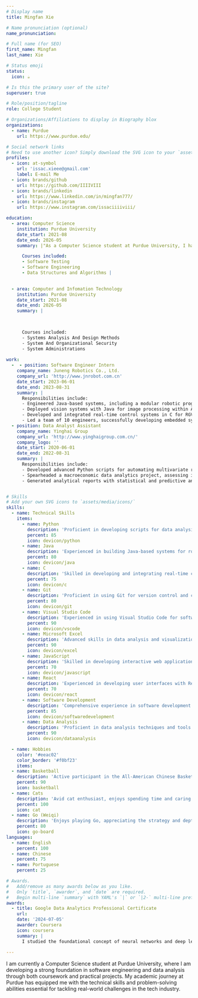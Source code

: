 ```yaml
---
# Display name
title: Mingfan Xie

# Name pronunciation (optional)
name_pronunciation: 

# Full name (for SEO)
first_name: Mingfan
last_name: Xie

# Status emoji
status:
  icon: ☕️

# Is this the primary user of the site?
superuser: true

# Role/position/tagline
role: College Student

# Organizations/Affiliations to display in Biography blox
organizations:
  - name: Purdue
    url: https://www.purdue.edu/

# Social network links
# Need to use another icon? Simply download the SVG icon to your `assets/media/icons/` folder.
profiles:
  - icon: at-symbol
    url: 'issac.xieee@gmail.com'
    label: E-mail Me
  - icon: brands/github
    url: https://github.com/IIIIVIII
  - icon: brands/linkedin
    url: https://www.linkedin.com/in/mingfan777/
  - icon: brands/instagram
    url: https://www.instagram.com/issaciiiiviii/

education:
  - area: Computer Science 
    institution: Purdue University
    date_start: 2021-08
    date_end: 2026-05
    summary: |"As a Computer Science student at Purdue University, I have gained a strong foundation in software development, algorithm design, and data structures, equipping me with the technical skills and problem-solving abilities necessary to excel in the tech industry."

      Courses included:
      - Software Testing
      - Software Engineering
      - Data Structures and Algorithms |
    

  - area: Computer and Infomation Technology
    institution: Purdue University
    date_start: 2021-08
    date_end: 2026-05
    summary: |

    

      Courses included:
      - Systems Analysis And Design Methods
      - System And Organizational Security
      - System Administrations
 
work:
  -  - position: Software Engineer Intern
    company_name: Juneng Robotics Co., Ltd.
    company_url: 'http://www.jnrobot.com.cn'
    date_start: 2023-06-01
    date_end: 2023-08-31
    summary: |
      Responsibilities include:
      - Engineered Java-based systems, including a modular robotic programming interface and J-MES plugins, enhancing production scheduling and maintenance tracking.
      - Deployed vision systems with Java for image processing within AI-driven material handling solutions.
      - Developed and integrated real-time control systems in C for RGV-based logistics and 2D/3D vision systems, augmented by Python for algorithmic enhancements.
      - Led a team of 10 engineers, successfully developing embedded systems, resulting in a 25% increase in production efficiency and a 40% reduction in system response times.
  - position: Data Analyst Assistant
    company_name: Yinghai Group
    company_url: 'http://www.yinghaigroup.com.cn/'
    company_logo: ''
    date_start: 2020-06-01
    date_end: 2022-08-31
    summary: |
      Responsibilities include:
      - Developed advanced Python scripts for automating multivariate regression analyses, optimizing financial portfolios by identifying key performance drivers.
      - Spearheaded a macroeconomic data analytics project, assessing indicators across 20+ provinces and synthesizing over 10TB of data to inform C-level strategic decision-making.
      - Generated analytical reports with statistical and predictive analytics, enhancing market forecasts by 15% and shaping executive strategies.


# Skills
# Add your own SVG icons to `assets/media/icons/`
skills:
  - name: Technical Skills
    items:
      - name: Python
        description: 'Proficient in developing scripts for data analysis, automation, and algorithmic enhancements.'
        percent: 85
        icon: devicon/python
      - name: Java
        description: 'Experienced in building Java-based systems for robotic programming interfaces and real-time control systems.'
        percent: 80
        icon: devicon/java
      - name: C
        description: 'Skilled in developing and integrating real-time control systems for logistics and vision systems.'
        percent: 75
        icon: devicon/c
      - name: Git
        description: 'Proficient in using Git for version control and collaborative software development.'
        percent: 80
        icon: devicon/git
      - name: Visual Studio Code
        description: 'Experienced in using Visual Studio Code for software development and debugging.'
        percent: 90
        icon: devicon/vscode
      - name: Microsoft Excel
        description: 'Advanced skills in data analysis and visualization using Excel.'
        percent: 90
        icon: devicon/excel
      - name: JavaScript
        description: 'Skilled in developing interactive web applications using JavaScript.'
        percent: 70
        icon: devicon/javascript
      - name: React
        description: 'Experienced in developing user interfaces with React.'
        percent: 70
        icon: devicon/react
      - name: Software Development
        description: 'Comprehensive experience in software development lifecycle, from requirements gathering to deployment.'
        percent: 85
        icon: devicon/softwaredevelopment
      - name: Data Analysis
        description: 'Proficient in data analysis techniques and tools for extracting insights and making data-driven decisions.'
        percent: 90
        icon: devicon/dataanalysis

  - name: Hobbies
    color: '#eeac02'
    color_border: '#f0bf23'
    items:
  - name: Basketball
    description: 'Active participant in the All-American Chinese Basketball League for multiple years.'
    percent: 90
    icon: basketball
  - name: Cats
    description: 'Avid cat enthusiast, enjoys spending time and caring for cats.'
    percent: 100
    icon: cat
  - name: Go (Weiqi)
    description: 'Enjoys playing Go, appreciating the strategy and depth of the ancient board game.'
    percent: 80
    icon: go-board
languages:
  - name: English
    percent: 100
  - name: Chinese
    percent: 75
  - name: Portuguese
    percent: 25

# Awards.
#   Add/remove as many awards below as you like.
#   Only `title`, `awarder`, and `date` are required.
#   Begin multi-line `summary` with YAML's `|` or `|2-` multi-line prefix and indent 2 spaces below.
awards:
  - title: Google Data Analytics Professional Certificate
    url: 
    date: '2024-07-05'
    awarder: Coursera
    icon: coursera
    summary: |
      I studied the foundational concept of neural networks and deep learning. By the end, I was familiar with the significant technological trends driving the rise of deep learning; build, train, and apply fully connected deep neural networks; implement efficient (vectorized) neural networks; identify key parameters in a neural network’s architecture; and apply deep learning to your own applications.
  
---
```


I am currently a Computer Science student at Purdue University, where I am developing a strong foundation in software engineering and data analysis through both coursework and practical projects. My academic journey at Purdue has equipped me with the technical skills and problem-solving abilities essential for tackling real-world challenges in the tech industry.